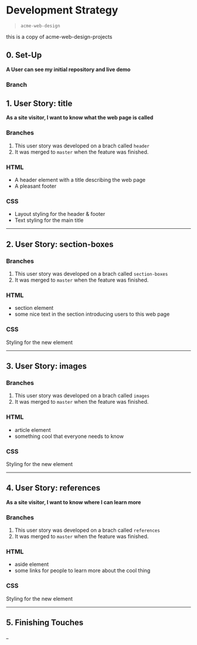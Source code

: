 # Development Strategy

> `acme-web-design`

this is a copy of acme-web-design-projects 


## 0. Set-Up

__A User can see my initial repository and live demo__

### Branch


## 1. User Story: title

__As a site visitor, I want to know what the web page is called__

### Branches

1. This user story was developed on a brach called `header`
1. It was merged to `master` when the feature was finished.

### HTML

- A header element with a title describing the web page
- A pleasant footer

### CSS

- Layout styling for the header & footer
- Text styling for the main title

---

## 2. User Story: section-boxes


### Branches

1. This user story was developed on a brach called `section-boxes`
1. It was merged to `master` when the feature was finished.

### HTML

- section element
- some nice text in the section introducing users to this web page

### CSS

Styling for the new element

---

## 3. User Story: images


### Branches

1. This user story was developed on a brach called `images`
1. It was merged to `master` when the feature was finished.

### HTML

- article element
- something cool that everyone needs to know

### CSS

Styling for the new element

---

## 4. User Story: references

__As a site visitor, I want to know where I can learn more__

### Branches

1. This user story was developed on a brach called `references`
1. It was merged to `master` when the feature was finished.

### HTML

- aside element
- some links for people to learn more about the cool thing

### CSS

Styling for the new element

---

## 5. Finishing Touches

_
